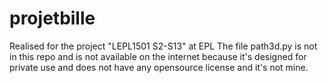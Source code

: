 # projetbille
Realised for the project "LEPL1501 S2-S13" at EPL
The file path3d.py is not in this repo and is not available on the internet because it's designed for private use and does not have any opensource license and it's not mine.
